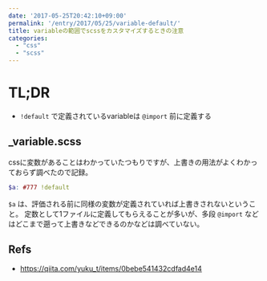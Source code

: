 ```yaml
---
date: '2017-05-25T20:42:10+09:00'
permalink: '/entry/2017/05/25/variable-default/'
title: variableの範囲でscssをカスタマイズするときの注意
categories:
  - "css"
  - "scss"
---
```

# TL;DR

- `!default` で定義されているvariableは `@import` 前に定義する

## \_variable.scss

cssに変数があることはわかっていたつもりですが、上書きの用法がよくわかっておらず調べたので記録。

```scss
$a: #777 !default
```

`$a` は、評価される前に同様の変数が定義されていれば上書きされないということ。
定数として1ファイルに定義してもらえることが多いが、多段 `@import` などはどこまで遡って上書きなどできるのかなどは調べていない。

## Refs

- <https://qiita.com/yuku_t/items/0bebe541432cdfad4e14>
